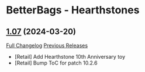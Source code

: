 # BetterBags - Hearthstones

## [1.07](https://github.com/Myrroddin/betterbags-hearthstones/tree/1.07) (2024-03-20)
[Full Changelog](https://github.com/Myrroddin/betterbags-hearthstones/compare/1.06...1.07) [Previous Releases](https://github.com/Myrroddin/betterbags-hearthstones/releases)

- [Retail] Add Hearthstone 10th Anniversary toy  
- [Retail] Bump ToC for patch 10.2.6  
